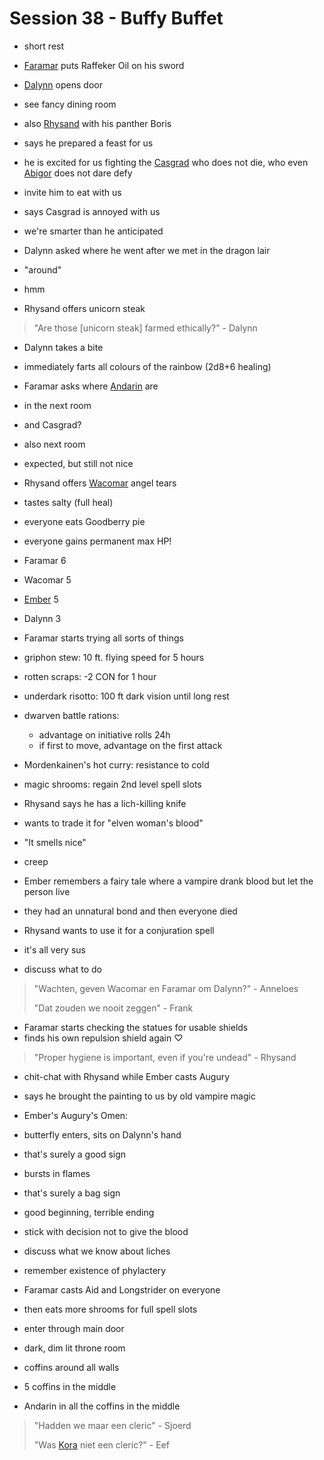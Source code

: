 # Session 38 - Buffy Buffet

- short rest
- [Faramar](https://bookstack.hemels.me/books/Darninia/page/faramar-illitris) puts Raffeker Oil on his sword

- [Dalynn](https://bookstack.hemels.me/books/Darninia/page/dalynn-lathrana) opens door
- see fancy dining room
- also [Rhysand](https://bookstack.hemels.me/books/Darninia/page/itron#Notable%20People) with his panther Boris

- says he prepared a feast for us
- he is excited for us fighting the [Casgrad](https://bookstack.hemels.me/books/Darninia/page/imnahofo-sgoma#Casgrads%20Lair) who does not die, who even [Abigor](https://bookstack.hemels.me/books/Darninia/page/king-abigor) does not dare defy

- invite him to eat with us
- says Casgrad is annoyed with us
- we're smarter than he anticipated

- Dalynn asked where he went after we met in the dragon lair
- "around"
- hmm

- Rhysand offers unicorn steak

> "Are those [unicorn steak] farmed ethically?" - Dalynn

- Dalynn takes a bite
- immediately farts all colours of the rainbow (2d8+6 healing)

- Faramar asks where [Andarin](https://bookstack.hemels.me/books/Darninia/page/the-andarin) are
- in the next room
- and Casgrad?
- also next room
- expected, but still not nice

- Rhysand offers [Wacomar](https://bookstack.hemels.me/books/Darninia/page/wacomar-illitris) angel tears
- tastes salty (full heal)

- everyone eats Goodberry pie
- everyone gains permanent max HP!
- Faramar 6
- Wacomar 5
- [Ember](https://bookstack.hemels.me/books/Darninia/page/ember-cinderquarry) 5
- Dalynn 3

- Faramar starts trying all sorts of things
- griphon stew: 10 ft. flying speed for 5 hours
- rotten scraps: -2 CON for 1 hour
- underdark risotto: 100 ft dark vision until long rest
- dwarven battle rations:
    - advantage on initiative rolls 24h
    - if first to move, advantage on the first attack
- Mordenkainen's hot curry: resistance to cold
- magic shrooms: regain 2nd level spell slots

- Rhysand says he has a lich-killing knife
- wants to trade it for "elven woman's blood"
- "It smells nice"
- creep

- Ember remembers a fairy tale where a vampire drank blood but let the person live
- they had an unnatural bond and then everyone died

- Rhysand wants to use it for a conjuration spell
- it's all very sus

- discuss what to do

> "Wachten, geven Wacomar en Faramar om Dalynn?" - Anneloes
>
> "Dat zouden we nooit zeggen" - Frank

- Faramar starts checking the statues for usable shields
- finds his own repulsion shield again ♡

> "Proper hygiene is important, even if you're undead" - Rhysand

- chit-chat with Rhysand while Ember casts Augury
- says he brought the painting to us by old vampire magic

- Ember's Augury's Omen:
- butterfly enters, sits on Dalynn's hand
- that's surely a good sign
- bursts in flames
- that's surely a bag sign

- good beginning, terrible ending
- stick with decision not to give the blood

- discuss what we know about liches
- remember existence of phylactery

- Faramar casts Aid and Longstrider on everyone
- then eats more shrooms for full spell slots

- enter through main door
- dark, dim lit throne room
- coffins around all walls
- 5 coffins in the middle
- Andarin in all the coffins in the middle

> "Hadden we maar een cleric" - Sjoerd
>
> "Was [Kora](https://bookstack.hemels.me/books/Darninia/page/culorianacora) niet een cleric?" - Eef
